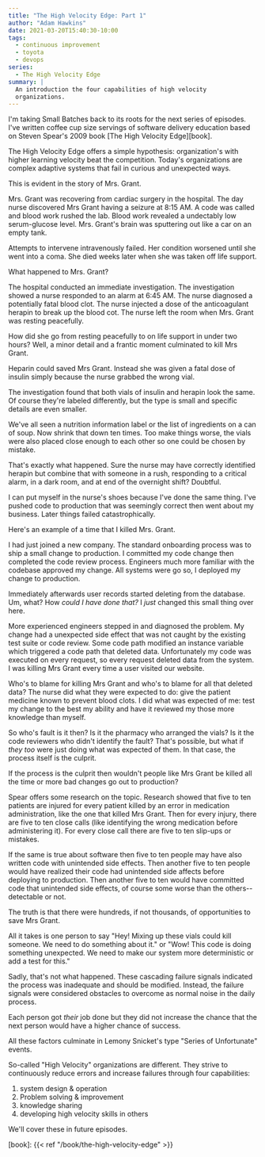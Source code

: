 ```yaml
---
title: "The High Velocity Edge: Part 1"
author: "Adam Hawkins"
date: 2021-03-20T15:40:30-10:00
tags:
  - continuous improvement
  - toyota
  - devops
series:
  - The High Velocity Edge
summary: |
  An introduction the four capabilities of high velocity
  organizations.
---
```


I'm taking Small Batches back to its roots for the next series of
episodes. I've written coffee cup size servings of software delivery
education based on Steven Spear's 2009 book [The High Velocity
Edge][book].

The High Velocity Edge offers a simple hypothesis: organization's with
higher learning velocity beat the competition. Today's organizations
are complex adaptive systems that fail in curious and unexpected ways.

This is evident in the story of Mrs. Grant.

Mrs. Grant was recovering from cardiac surgery in the hospital. The
day nurse discovered Mrs Grant having a seizure at 8:15 AM. A code was
called and blood work rushed the lab. Blood work revealed a undectably
low serum-glucose level. Mrs. Grant's brain was sputtering out like a
car on an empty tank.

Attempts to intervene intravenously failed. Her condition worsened
until she went into a coma. She died weeks later when she was taken
off life support.

What happened to Mrs. Grant?

The hospital conducted an immediate investigation. The investigation
showed a nurse responded to an alarm at 6:45 AM. The nurse diagnosed a
potentially fatal blood clot. The nurse injected a dose of the
anticoagulant herapin to break up the blood cot. The nurse left the
room when Mrs. Grant was resting peacefully.

How did she go from resting peacefully to on life support in under two
hours? Well, a minor detail and a frantic moment culminated to kill
Mrs Grant.

Heparin could saved Mrs Grant. Instead she was given a fatal dose of
insulin simply because the nurse grabbed the wrong vial.

The investigation found that both vials of insulin and herapin look
the same. Of course they're labeled differently, but the type is small
and specific details are even smaller.

We've all seen a nutrition information label or the list of
ingredients on a can of soup. Now shrink that down ten times. Too make
things worse, the vials were also placed close enough to each other so
one could be chosen by mistake.

That's exactly what happened. Sure the nurse may have correctly
identified herapin but combine that with someone in a rush, responding
to a critical alarm, in a dark room, and at end of the overnight
shift? Doubtful.

I can put myself in the nurse's shoes because I've done the same
thing. I've pushed code to production that was seemingly correct then
went about my business. Later things failed catastrophically.

Here's an example of a time that I killed Mrs. Grant.

I had just joined a new company. The standard onboarding process was
to ship a small change to production. I committed my code change then
completed the code review process. Engineers much more familiar with
the codebase approved my change. All systems were go so, I deployed my
change to production.

Immediately afterwards user records started deleting from
the database. Um, what? How _could I have done that?_ I _just_ changed
this small thing over here.

More experienced engineers stepped in and diagnosed the problem. My
change had a unexpected side effect that was not caught by the
existing test suite or code review. Some code path modified an
instance variable which triggered a code path that deleted data.
Unfortunately my code was executed on every request, so every request
deleted data from the system. I was killing Mrs Grant every time a
user visited our website.

Who's to blame for killing Mrs Grant and who's to blame for all that
deleted data? The nurse did what they were expected to do: give the
patient medicine known to prevent blood clots. I did what was expected
of me: test my change to the best my ability and have it reviewed my
those more knowledge than myself.

So who's fault is it then? Is it the pharmacy who arranged the vials?
Is it the code reviewers who didn't identify the fault? That's possible, but
what if _they too_ were just doing what was expected of them. In that
case, the process itself is the culprit.

If the process is the culprit then wouldn't people like Mrs Grant be
killed all the time or more bad changes go out to production?

Spear offers some research on the topic. Research showed that five to
ten patients are injured for every patient killed by an error in
medication administration, like the one that killed Mrs Grant. Then
for every injury, there are five to ten close calls (like identifying
the wrong medication before administering it). For every close call
there are five to ten slip-ups or mistakes.

If the same is true about software then five to ten people may have
also written code with unintended side effects. Then another five to
ten people would have realized their code had unintended side affects
before deploying to production. Then another five to ten would have
committed code that unintended side effects, of course some worse than
the others--detectable or not.

The truth is that there were hundreds, if not thousands, of
opportunities to save Mrs Grant.

All it takes is one person to say "Hey! Mixing up these vials could
kill someone. We need to do something about it." or "Wow! This code is
doing something unexpected. We need to make our system more
deterministic or add a test for this."

Sadly, that's not what happened. These cascading failure signals
indicated the process was inadequate and should be modified. Instead,
the failure signals were considered obstacles to overcome as normal
noise in the daily process.

Each person got _their_ job done but they did not increase the chance
that the next person would have a higher chance of success.

All these factors culminate in Lemony Snicket's type "Series of
Unfortunate" events.

So-called "High Velocity" organizations are different. They strive to
continuously reduce errors and increase failures through four
capabilities:

1. system design & operation
2. Problem solving & improvement
3. knowledge sharing
4. developing high velocity skills in others

We'll cover these in future episodes.

[book]: {{< ref "/book/the-high-velocity-edge" >}}
